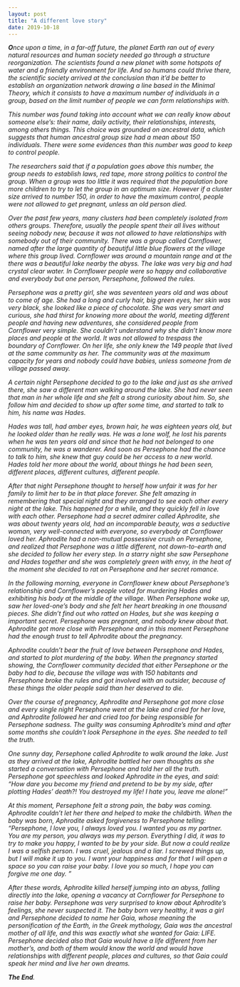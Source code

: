 ```yaml
---
layout: post
title: "A different love story"
date: 2019-10-18
---
```


_**O**nce upon a time, in a far-off future, the planet Earth ran out of every natural resources and human society needed go through a structure reorganization. The scientists found a new planet with some hotspots of water and a friendly environment for life. And so  humans could thrive there, the scientific society arrived at the conclusion than it’d be better to establish an organization network drawing a line based in the Minimal Theory, which it consists to have a maximum number of individuals in a group, based on the limit number of people we can form relationships with._

_This number was found taking into account what we can really know about someone else’s: their name, daily activity, their relationships, interests, among others things. This choice was grounded on ancestral data, which suggests that human ancestral group size had a mean about 150 individuals. There were some evidences than this number was good to keep to control people._

_The researchers said that if a population goes above this number, the group needs to establish laws, red tape, more strong politics to control the group. When a group was too little it was required that the population bore more children to try to let the group in an optimum size. However if a cluster size arrived to number 150, in order to have the maximum control, people were not allowed to get pregnant, unless an old person died._

_Over the past few years, many clusters had been completely isolated from others groups. Therefore, usually the people spent their all lives without seeing nobody new, because it was not allowed to have relationships with somebody out of their community. There was a group called Cornflower, named after  the large quantity of beautiful little blue flowers at the village where this group lived. Cornflower was around a mountain range and at the there was a beautiful lake nearby the abyss. The lake was very big and had crystal clear water. In Cornflower people were so happy and collaborative and everybody but one person, Persephone, followed the rules._

_Persephone was a pretty girl, she was seventeen years old and was about to come of age. She had a long and curly hair, big green eyes, her skin was very black, she looked like a piece of chocolate. She was very smart and curious, she had thirst for knowing more about the world, meeting different people and having new adventures, she considered people from Cornflower very simple. She couldn’t understand why she didn’t know more places and people at the world. It was not allowed to trespass the boundary of Cornflower. On her life, she only knew the 149 people that lived at the same community as her. The community was at the maximum capacity for years and nobody could have babies, unless someone from de village passed away._

_A certain night Persephone decided to go to the lake and just as she arrived there, she saw a different man walking around the lake. She had never seen that man in her whole life and she felt a strong curiosity about him. So, she follow him and decided to show up after some time, and started to talk to him, his name was Hades._

_Hades was tall, had amber eyes, brown hair, he was eighteen years old, but he looked older than he really was. He was a lone wolf, he lost his parents when he was ten years old and since that he had not belonged to one community, he was a wanderer. And soon as Persephone had the chance to talk to him, she knew that guy could be her access to a new world. Hades told her more about the world, about things he had been seen, different places, different cultures, different people._

_After that night Persephone thought to herself how unfair it was for her family to limit her to be in that place forever. She felt amazing in remembering that special night and they arranged to see each other every night at the lake. This happened for a while, and they quickly fell in love with each other. Persephone had a secret admirer called Aphrodite, she was about twenty years old, had an incomparable beauty, was a seductive woman, very well-connected with everyone, so everybody at Cornflower loved her. Aphrodite had a non-mutual possessive crush on Persephone, and realized that Persephone was a little different, not down-to-earth and she decided to follow her every step. In a starry night she saw Persephone and Hades together and she was completely green with envy, in the heat of the moment she decided to rat on Persephone and her secret romance._

_In the following morning, everyone in Cornflower knew about Persephone’s relationship and Cornflower’s people voted for murdering Hades and exhibiting his body at the middle of the village. When Persephone woke up, saw her loved-one’s body and she felt her heart breaking in one thousand pieces. She didn’t find out who ratted on Hades, but she was keeping a important secret. Persephone was pregnant, and nobody knew about that. Aphrodite got more close with Persephone and in this moment Persephone had the enough trust to tell Aphrodite about the pregnancy._

_Aphrodite couldn’t bear the fruit of love between Persephone and Hades, and started to plot murdering of the baby. When the pregnancy started showing, the Cornflower community decided that either Persephone or the baby had to die, because the village was with 150 habitants and Persephone broke the rules and got involved with an outsider, because of these things the older people said than her deserved to die._

_Over the course of pregnancy, Aphrodite and Persephone got more close and every single night Persephone went at the lake and cried for her love, and Aphrodite followed her and cried too for being responsible for Persephone sadness. The guilty was consuming Aphrodite’s mind and after some months she couldn't look Persephone in the eyes. She needed to tell the truth._

_One sunny day, Persephone called Aphrodite to walk around the lake. Just as they arrived at the lake, Aphrodite battled her own thoughts as she started a conversation with Persephone and told her all the truth. Persephone got speechless and looked Aphrodite in the eyes, and said: “How dare you become my friend and pretend to be by my side, after plotting  Hades’ death?! You destroyed my life! I hate you, leave me alone!”_

_At this moment, Persephone felt a strong pain, the baby was coming. Aphrodite couldn’t let her there and helped to make the childbirth. When the baby was born, Aphrodite asked forgiveness to Persephone telling: “Persephone, I love you, I always loved you. I wanted you as my partner. You are my person, you always was my person. Everything I did, it was to try to make you happy, I wanted to be by your side. But now a could realize I was a selfish person. I was cruel, jealous and a liar. I screwed things up, but I will make it up to you. I want your happiness and for that I will open a space so you can raise your baby. I love you so much, I hope you can forgive me one day. ”_

_After these words, Aphrodite killed herself jumping into an abyss, falling directly into the lake, opening a vacancy at Cornflower for Persephone to raise her baby. Persephone was very surprised to know about Aphrodite’s feelings, she never suspected it. The baby born very healthy, it was a girl and Persephone decided to name her Gaia, whose meaning the personification of the Earth, in the Greek mythology, Gaia was the ancestral mother of all life, and this was exactly what she wanted for Gaia: LIFE. Persephone decided also that Gaia would have a life different from her mother’s, and both of them would know the world and would have relationships with different people, places and cultures, so that Gaia could speak her mind and live her own dreams._

_**The End**._
